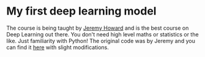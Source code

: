 # My first deep learning model

The course is being taught by [Jeremy Howard](https://www.youtube.com/watch?v=8SF_h3xF3cE&list=PLfYUBJiXbdtSvpQjSnJJ_PmDQB_VyT5iU&index=1) and is the best course on Deep Learning out there. You don't need high level maths or statistics or the like. Just familiarity with Python!
The original code was by Jeremy and you can find it [here](https://www.kaggle.com/code/riyanswt/is-it-a-bird-creating-a-model-from-your-own-data) with slight modifications. 
